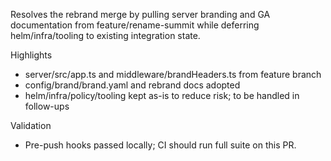 Resolves the rebrand merge by pulling server branding and GA documentation from feature/rename-summit while deferring helm/infra/tooling to existing integration state.

Highlights
- server/src/app.ts and middleware/brandHeaders.ts from feature branch
- config/brand/brand.yaml and rebrand docs adopted
- helm/infra/policy/tooling kept as-is to reduce risk; to be handled in follow-ups

Validation
- Pre-push hooks passed locally; CI should run full suite on this PR.

